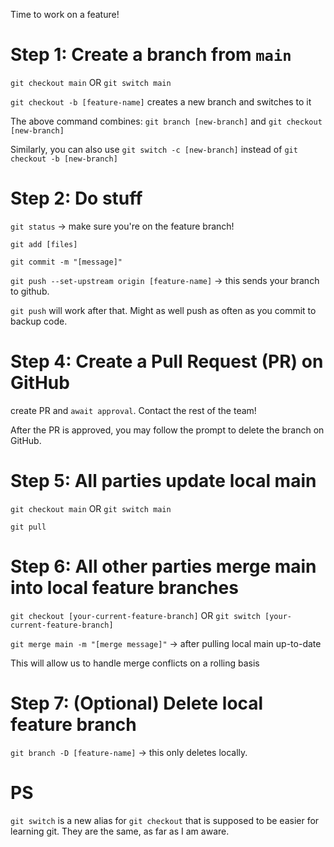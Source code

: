 
Time to work on a feature! 

# Step 1: Create a branch from `main`

`git checkout main` OR `git switch main`

`git checkout -b [feature-name]` creates a new branch and switches to it

The above command combines: 
`git branch [new-branch]` and `git checkout [new-branch]`

Similarly, you can also use
`git switch -c [new-branch]` instead of `git checkout -b [new-branch]`

# Step 2: Do stuff

`git status` -> make sure you're on the feature branch!

`git add [files]`

`git commit -m "[message]"`

`git push --set-upstream origin [feature-name]` -> this sends your branch to github. 

`git push` will work after that. Might as well push as often as you commit to backup code.

# Step 4: Create a Pull Request (PR) on GitHub

create PR and `await approval`. Contact the rest of the team!

After the PR is approved, you may follow the prompt to delete the branch on GitHub.

# Step 5: All parties update local main

`git checkout main` OR `git switch main`

`git pull`

# Step 6: All other parties merge main into local feature branches

`git checkout [your-current-feature-branch]` OR `git switch [your-current-feature-branch]`

`git merge main -m "[merge message]"` -> after pulling local main up-to-date

This will allow us to handle merge conflicts on a rolling basis

# Step 7: (Optional) Delete local feature branch

`git branch -D [feature-name]` -> this only deletes locally.

# PS

`git switch` is a new alias for `git checkout` that is supposed to be easier for learning git. They are the same, as far as I am aware.
